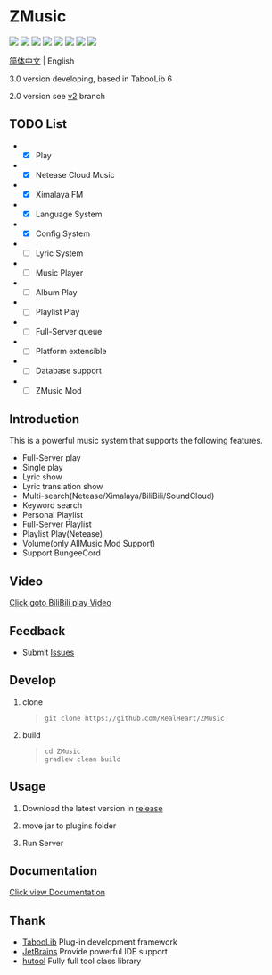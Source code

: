 # ZMusic

![][java]
![][kotlin]
[![][license]](LICENSE)
![][release]
[![][downloads]](../../releases)
![][players]
![][servers]
![][tested-versions]

[简体中文](README.md) | English

3.0 version developing, based in TabooLib 6

2.0 version see [v2](../../tree/v2/) branch

## TODO List
* - [x] Play
* - [x] Netease Cloud Music
* - [x] Ximalaya FM
* - [x] Language System
* - [x] Config System
* - [ ] Lyric System
* - [ ] Music Player
* - [ ] Album Play
* - [ ] Playlist Play
* - [ ] Full-Server queue
* - [ ] Platform extensible
* - [ ] Database support
* - [ ] ZMusic Mod

## Introduction

This is a powerful music system that supports the following features.

* Full-Server play
* Single play
* Lyric show
* Lyric translation show
* Multi-search(Netease/Ximalaya/BiliBili/SoundCloud)
* Keyword search
* Personal Playlist
* Full-Server Playlist
* Playlist Play(Netease)
* Volume(only AllMusic Mod Support)
* Support BungeeCord

## Video

[Click goto BiliBili play Video](https://www.bilibili.com/video/av92156922)

## Feedback

* Submit [Issues](../../issues)

## Develop

1. clone

   > ```shell
   > git clone https://github.com/RealHeart/ZMusic
   > ```

2. build

   > ```shell
   > cd ZMusic
   > gradlew clean build
   > ```

## Usage

1. Download the latest version in [release](../../releases)

2. move jar to plugins folder

3. Run Server

## Documentation

[Click view Documentation](https://zmusic.zhenxin.xyz/)

## Thank

* [TabooLib](https://github.com/TabooLib/TabooLib) Plug-in development framework
* [JetBrains](https://www.jetbrains.com/) Provide powerful IDE support
* [hutool](https://hutool.cn/) Fully full tool class library


[java]: https://img.shields.io/badge/java-1.8-blue

[kotlin]: https://img.shields.io/badge/kotlin-1.5.30-blue

[license]: https://img.shields.io/github/license/RealHeart/ZMusic?color=blue

[players]: https://img.shields.io/bstats/players/7291

[servers]: https://img.shields.io/bstats/servers/7291

[tested-versions]: https://img.shields.io/spiget/tested-versions/83027

[release]: https://img.shields.io/github/v/release/RealHeart/ZMusic

[downloads]: https://img.shields.io/github/downloads/RealHeart/ZMusic/total?color=blue
